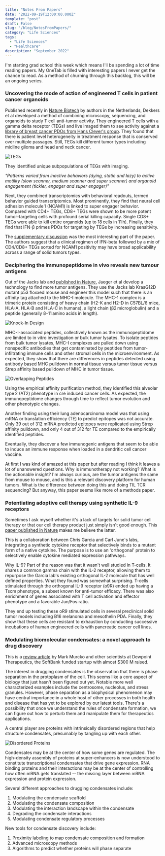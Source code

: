 ```yaml
---
title: "Notes From Papers"
date: "2022-09-19T12:00:00.000Z"
template: "post"
draft: False
slug: "/blog/NotesFromPapers/"
category: "Life Sciences"
tags:
  - "Life Sciences"
  - "Healthcare"
description: "September 2022"
---
```


I'm starting grad school this week which means I'll be spending a lot of time reading papers. My OneTab is filled with interesting papers I never get the chance to read. As a method of churning through this backlog, this will be an ongoing series.

### Uncovering the mode of action of engineered T cells in patient cancer organoids

Published recently in [Nature Biotech](https://www.nature.com/articles/s41587-022-01397-w) by authors in the Netherlands, Dekkers et al developed a method of combining microscopy, sequencing, and organoids to study T cell anti-tumor activity. They engineered T cells with a gamma delta receptor (TEGs) and live imaged them to see activity against a [library of breast cancer PDOs from Hans Clever's group](https://www.sciencedirect.com/science/article/pii/S0092867417313193?via%3Dihub). They found that there is patient level heterogeneity in treatment response that is conserved over multiple passages. Still, TEGs kill different tumor types including midline glioma and head and neck cancer.

![TEGs](TEGs.jpg "TEGs")

They identified unique subpopulations of TEGs with imaging.

_"Patterns varied from inactive behaviors (dying, static and lazy) to active motility (slow scanner, medium scanner and super scanner) and organoid engagement (tickler, engager and super engager)"_

Next, they combined transcriptomics with behavioral readouts, termed behavior guided transcriptomics. Most prominently, they find that neural cell adhesion molecule 1 (NCAM1) is linked to super engager behavior. Compared with CD4+ TEGs, CD8+ TEGs were shown to be more potent tumor-targeting cells with profound serial killing capacity. Single CD8+ TEGs were able to kill entire organoids (up to 18 cells in 11 h). Finally, they find that IFN-β primes PDOs for targeting by TEGs by increasing sensitivity.

The [supplementary discussion](https://static-content.springer.com/esm/art%3A10.1038%2Fs41587-022-01397-w/MediaObjects/41587_2022_1397_MOESM1_ESM.pdf) was the most interesting part of the paper. The authors suggest that a clinical regimen of IFN-beta followed by a mix of CD4/CD8+ TEGs sorted for NCAM1 positivity may have broad applicability across a range of solid tumors types.

### Deciphering the immunopeptidome in vivo reveals new tumour antigens

Out of the Jacks lab and [published in Nature](https://www.nature.com/articles/s41586-022-04839-2), Jaeger et al develop a technology to find more tumor antigens. They use the Jacks lab KrasG12D mutant p53 floxxed mouse and engineer this model such that there is an affinity tag attached to the MHC-I molecule. The MHC-1 complex is a trimeric protein consisting of heavy chain (H2-K and H2-D in C57BL/6 mice, HLA-A, HLA-B and HLA-C in humans), a light chain (β2 microglobulin) and a peptide (generally 8–11 amino acids in length).

![Knock-In Design](CreProteomics.jpg "Knock-In Design")

MHC-I-associated peptides, collectively known as the immunopeptidome are limited to in vitro investigation or bulk tumor lysates. To isolate peptides from bulk tumor lysates, MHC-I complexes are pulled down using nonspecific antibodies that get contaminated by peptides from tumor-infiltrating immune cells and other stromal cells in the microenvironment. As expected, they show that there are differences in peptides detected using antibody based MHC pulldown in normal tissue versus tumor tissue versus Strep affinity based pulldown of MHC in tumor tissue.

![Overlapping Peptides](Overlap.jpg "Overlapping Peptides")

Using the empirical affinity purification method, they identified this alveolar type 2 (AT2) phenotype in cre induced cancer cells. As expected, the immunopeptidome changes through time to reflect tumor evolution and other phenotypic changes.

Another finding using their lung adenocarcinoma model was that using mRNA or translation efficiency (TE) to predict epitopes was not accurate. Only 39 out of 312 mRNA predicted epitopes were replicated using Strep affinity pulldown, and only 4 out of 312 for TE compared to the empirically identified peptides.

Eventually, they discover a few immunogenic antigens that seem to be able to induce an immune response when loaded in a dendritic cell cancer vaccine.

At first I was kind of amazed at this paper but after reading I think it leaves a lot of unanswered questions. Why is immunotherapy not working? What is the actionable insight? I'm always curious, are the tumor antigens the same from mouse to mouse, and is this a relevant discovery platform for human tumors. What is the difference between doing this and doing TIL TCR sequencing? But anyway, this paper seems like more of a methods paper.

### Potentiating adoptive cell therapy using synthetic IL-9 receptors

Sometimes I ask myself whether it's a lack of targets for solid tumor cell therapy or that our cell therapy product just simply isn't good enough. This [paper published in Nature](https://www.nature.com/articles/s41586-022-04801-2) makes me believe the latter.

This is a collaboration between Chris Garcia and Carl June's labs, integrating a synthetic cytokine receptor that selectively binds to a mutant form of a native cytokine. The purpose is to use an 'orthogonal' protein to selectively enable cytokine mediated expression pathways.

Why IL-9? Part of the reason was that it wasn't well studied in T-cells. It shares a common gamma chain with the IL-2 receptor, allowing them to repurpose the Garcia lab's existing orthogonal IL-2 molecule that has well defined properties. What they found was somewhat surprising. T-cells stimulated through the orthogonal IL-9 receptor (o9R) ended up having a Tscm phenotype, a subset known for anti-tumor efficacy. There was also enrichment of genes associated with T cell activation and effector phenotype and a favorable Jun/Fos ratio.

They end up testing these oR9 stimulated cells in several preclinical solid tumor models including B16 melanoma and mesothelin PDA. Finally, they show that these cells are resistant to exhaustion by conducting successive incubations of human engineered cells with pancreatic cancer cell lines.

### Modulating biomolecular condensates: a novel approach to drug discovery

This is a [review article](https://www.nature.com/articles/s41573-022-00505-4) by Mark Murcko and other scientists at Dewpoint Therapeutics, the SoftBank funded startup with almost \$300 M raised.

The interest in drugging condensates is the observation that there is phase separation in the protoplasm of the cell. This seems like a core aspect of biology that just hasn't been figured out yet. Notable more well characterized examples include the centrosome, nucleolus, and stress granules. However, phase separation as a biophysical phenomenon may have central importance in a whole host of other processes in both health and disease that has yet to be explored by our latest tools. There's a possibility that once we understand the rules of condensate formation, we can figure out how to perturb them and manipulate them for therapeutics applications.

A central player are proteins with intrinsically disordered regions that help structure condensates, presumably by tangling up with each other.

![Disordered Proteins](disorder.jpg "Disordered Proteins")

Condensates may be at the center of how some genes are regulated. The high-density assembly of proteins at super-enhancers is now understood to constitute transcriptional condensates that drive gene expression. RNA binding proteins and their interactions may be at the center of controlling how often mRNA gets translated -- the missing layer between mRNA expression and protein expression.

Several different approaches to drugging condensates include:
1. Modulating the condensate scaffold
2. Modulating the condensate composition
3. Modulating the interaction landscape within the condensate
4. Degrading the condensate interactions
5. Modulating condensate regulatory processes

New tools for condensate discovery include:
1. Proximity labeling to map condensate composition and formation
2. Advanced microscopy methods
3. Algorithms to predict whether proteins will phase separate
